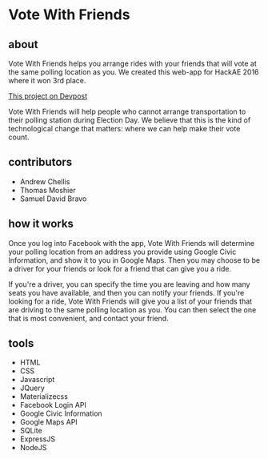 # Vote With Friends

## about
Vote With Friends helps you arrange rides with your friends that will vote at the same polling location as you. We created this web-app for HackAE 2016 where it won 3rd place.

 [This project on Devpost](https://devpost.com/software/vote-with-friends-kmolu7)


Vote With Friends will help people who cannot arrange transportation to their polling station during Election Day. We believe that this is the kind of technological change that matters: where we can help make their vote count.


## contributors
* Andrew Chellis
* Thomas Moshier
* Samuel David Bravo


## how it works
Once you log into Facebook with the app, Vote With Friends will determine your polling location from an address you provide using Google Civic Information, and show it to you in Google Maps. Then you may choose to be a driver for your friends or look for a friend that can give you a ride. 

If you're a driver, you can specify the time you are leaving and how many seats you have available, and then you can notify your friends. If you're looking for a ride, Vote With Friends will give you a list of your friends that are driving to the same polling location as you. You can then select the one that is most convenient, and contact your friend.


## tools
* HTML
* CSS
* Javascript
* JQuery
* Materializecss
* Facebook Login API
* Google Civic Information
* Google Maps API
* SQLite
* ExpressJS
* NodeJS
